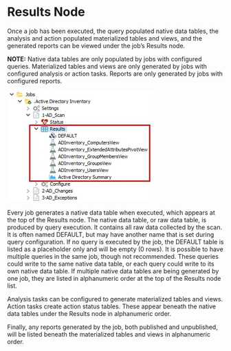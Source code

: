 # Results Node

Once a job has been executed, the query populated native data tables, the analysis and action
populated materialized tables and views, and the generated reports can be viewed under the job’s
Results node.

**NOTE:** Native data tables are only populated by jobs with configured queries. Materialized tables
and views are only generated by jobs with configured analysis or action tasks. Reports are only
generated by jobs with configured reports.

![Results Node](../../../../../../static/img/product_docs/accessanalyzer/admin/jobs/job/resultsnode.webp)

Every job generates a native data table when executed, which appears at the top of the Results node.
The native data table, or raw data table, is produced by query execution. It contains all raw data
collected by the scan. It is often named DEFAULT, but may have another name that is set during query
configuration. If no query is executed by the job, the DEFAULT table is listed as a placeholder only
and will be empty (0 rows). It is possible to have multiple queries in the same job, though not
recommended. These queries could write to the same native data table, or each query could write to
its own native data table. If multiple native data tables are being generated by one job, they are
listed in alphanumeric order at the top of the Results node list.

Analysis tasks can be configured to generate materialized tables and views. Action tasks create
action status tables. These appear beneath the native data tables under the Results node in
alphanumeric order.

Finally, any reports generated by the job, both published and unpublished, will be listed beneath
the materialized tables and views in alphanumeric order.
